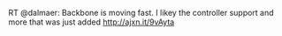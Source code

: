 <!--
id: 1532144917
link: http://kevinisom.info/post/1532144917/rt-dalmaer-backbone-is-moving-fast-i-likey-the
slug: rt-dalmaer-backbone-is-moving-fast-i-likey-the
date: Wed Nov 10 2010 19:50:20 GMT+1300 (NZDT)
raw: {"blog_name":"kevinisom","id":1532144917,"post_url":"http://kevinisom.info/post/1532144917/rt-dalmaer-backbone-is-moving-fast-i-likey-the","slug":"rt-dalmaer-backbone-is-moving-fast-i-likey-the","type":"text","date":"2010-11-10 06:50:20 GMT","timestamp":1289371820,"state":"published","format":"html","reblog_key":"9iV57Gn6","tags":[],"short_url":"http://tmblr.co/Zw68Yy1RKgqL","highlighted":[],"feed_item":"http://twitter.com/kev_nz/statuses/2202412655841280","from_feed_id":"650289","note_count":0,"title":null,"body":"<p>RT @dalmaer: Backbone is moving fast. I likey the controller support and more that was just added <a href=\"http://ajxn.it/9vAyta\" target=\"_blank\">http://ajxn.it/9vAyta</a></p>"}
publish: 2010-11-010
tags: 
title: null
-->


RT @dalmaer: Backbone is moving fast. I likey the controller support and
more that was just added <http://ajxn.it/9vAyta>


